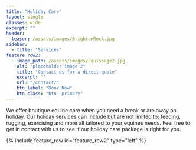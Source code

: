 ```yaml
---
title: "Holiday Care"
layout: single
classes: wide
excerpt: ""
header:
  teaser: /assets/images/BrightonRock.jpg
sidebar:
  - title: "Services"
feature_row2:
  - image_path: /assets/images/Equissage2.jpg
    alt: "placeholder image 2"
    title: "Contact us for a direct quote"
    excerpt: ''
    url: "/contact/"
    btn_label: "Book Now"
    btn_class: "btn--primary"
---
```

We offer boutique equine care when you need a break or are away on holiday. Our holiday services can include but are not limited to; feeding, rugging, exercising and more all tailored to your equines needs. Feel free to get in contact with us to see if our holiday care package is right for you.

{% include feature_row id="feature_row2" type="left" %}


